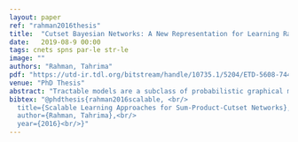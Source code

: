 ```yaml
---
layout: paper
ref: "rahman2016thesis"
title:  "Cutset Bayesian Networks: A New Representation for Learning Rao-Blackwellised Graphical Models"
date:   2019-08-9 00:00
tags: cnets spns par-le str-le
image: ""
authors: "Rahman, Tahrima"
pdf: "https://utd-ir.tdl.org/bitstream/handle/10735.1/5204/ETD-5608-7449.67.pdf?sequence=5"
venue: "PhD Thesis"
abstract: "Tractable models are a subclass of probabilistic graphical models (PGMs) in which exact inference can be performed tractably – a very desirable property missing from arbitrary PGMs like Bayesian and Markov networks – exact inference is a # P-complete problem in general PGMs. Thin junction trees, mixtures of trees, tractable Markov networks, and sum-product networks are some of the well-studied and popular tractable PGMs deployed in many practical application domains. In spite of their success in performing fast exact inference, these models often suffer from low expressivity and very slow learning time. Thus inventing new and improved tractable PGMs as well as developing efficient algorithms for learning them from data has become one of the core research topics in unsupervised density estimation using probabilistic graphical models. In this dissertation, we propose cutset networks (CNs) – a new class of tractable probabilistic models for representing multidimensional joint distributions. CNs are rooted OR search trees, in which each internal node (OR node) represents conditioning of a variable in the model, with tree distributions (tree Bayesian or Markov networks) at the leaves – a simple tractable PGM that can be learned in polynomial time using the Chow-Liu algorithm. Leveraging vast amount of research on decision tree induction, we present efficient algorithms for learning CNs and their ensembles from data. Sum-product networks (SPNs) have recently emerged as deep tractable probabilistic architectures which combine latent variable mixtures and model decomposition in an alternating fashion with univariate distributions at the leaves and have shown impressive performances in several important application domains including computer vision and natural language processing. Inspired the expressive power of SPNs and the efficient learnability of CNs, we combine the two and propose sum-product-cutset networks (SPCNs). Our experimental evaluations on a large variety of high-dimensional real world benchmark datasets proved that SPCNs are not only faster to learn than SPNs but also superior in accurately modeling the underlying distribution than CNs and SPNs. We proposed several novel and efficient post-processing optimization approaches like pruning and merging which not only reduce the variance of SPCNs that overfit to the training data but also increases the speed of prediction by learning a more compact model. Finally, we propose hybrid SPCNs (HSPCNs) – SPCNs with the ability to model distributions over continuous domains. HSPCNs model the sum-product space using discrete variables (latent or observed) and use tree structured conditional linear Gaussians to model distributions at the leaves with continuous variables. Most real world application domains contain both discrete and continuous variables, and HSPCNs enable an application designer to develop rich density estimators in such domains."
bibtex: "@phdthesis{rahman2016scalable, <br/>
  title={Scalable Learning Approaches for Sum-Product-Cutset Networks}, <br/>
  author={Rahman, Tahrima},<br/>
  year={2016}<br/>}"
---
```


